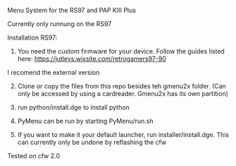 Menu System for the RS97 and PAP KIII Plus

Currently only runnung on the RS97

Installation RS97:

1. You need the custom firmware for your device. Follow the guides listed here:
https://jutleys.wixsite.com/retrogamers97-90

I recomend the external version

2. Clone or copy the files from this repo besides teh gmenu2x folder. (Can only be accessed by using a cardreader. Gmenu2x has its own partition)
3. run python/install.dge to install python

4. PyMenu can be run by starting PyMenu/run.sh

5. If you want to make it your default launcher, run installer/install.dge. This can currently only be undone by reflashing the cfw

Tested on cfw 2.0